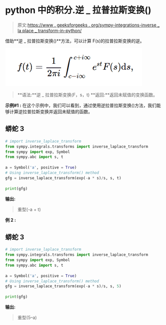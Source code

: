# python 中的积分.逆 _ 拉普拉斯变换()

> 原文:[https://www . geeksforgeeks . org/sympy-integrations-inverse _ la place _ transform-in-python/](https://www.geeksforgeeks.org/sympy-integrals-inverse_laplace_transform-in-python/)

借助**逆 _ 拉普拉斯变换()**方法，可以计算 F(s)的拉普拉斯变换的逆。

![](img/a2ba3b5c730cde39e7d0d1a3271b482d.png)

> **语法:**逆 _ 拉普拉斯变换(F，s，t)
> **返回:**返回未赋值的变换函数。

**示例#1 :**
在这个示例中，我们可以看到，通过使用逆拉普拉斯变换()方法，我们能够计算逆拉普拉斯变换并返回未赋值的函数。

## 蟒蛇 3

```py
# import inverse_laplace_transform
from sympy.integrals.transforms import inverse_laplace_transform
from sympy import exp, Symbol
from sympy.abc import s, t

a = Symbol('a', positive = True)
# Using inverse_laplace_transform() method
gfg = inverse_laplace_transform(exp(-a * s)/s, s, t)

print(gfg)
```

**输出:**

> 重型(-a + t)

**例 2 :**

## 蟒蛇 3

```py
# import inverse_laplace_transform
from sympy.integrals.transforms import inverse_laplace_transform
from sympy import exp, Symbol
from sympy.abc import s, t

a = Symbol('a', positive = True)
# Using inverse_laplace_transform() method
gfg = inverse_laplace_transform(exp(-a * s)/s, s, 5)

print(gfg)
```

**输出:**

> 重型(5–a)